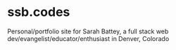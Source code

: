 # ssb.codes
Personal/portfolio site for Sarah Battey, a full stack web dev/evangelist/educator/enthusiast in Denver, Colorado
